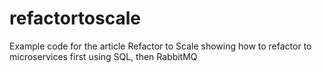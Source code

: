 # refactortoscale
Example code for the article Refactor to Scale showing how to refactor to microservices first using SQL, then RabbitMQ
